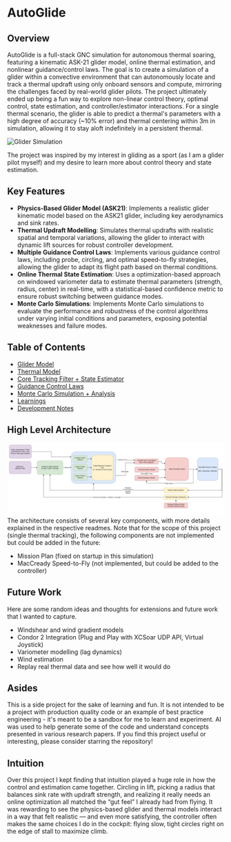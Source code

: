 # AutoGlide
## Overview
AutoGlide is a full-stack GNC simulation for autonomous thermal soaring, featuring a kinematic ASK-21 glider model, online thermal estimation, and nonlinear guidance/control laws. The goal is to create a simulation of a glider within a convective environment that can autonomously locate and track a thermal updraft using only onboard sensors and compute, mirroring the challenges faced by real-world glider pilots. The project ultimately ended up being a fun way to explore non-linear control theory, optimal control, state estimation, and controller/estimator interactions. For a single thermal scenario, the glider is able to predict a thermal's parameters with a high degree of accuracy (~10% error) and thermal centering within 3m in simulation, allowing it to stay aloft indefinitely in a persistent thermal.

![Glider Simulation](circling_demo.gif)

The project was inspired by my interest in gliding as a sport (as I am a glider pilot myself) and my desire to learn more about control theory and state estimation.

## Key Features
- **Physics-Based Glider Model (ASK21)**: Implements a realistic glider kinematic model based on the ASK21 glider, including key aerodynamics and sink rates.
- **Thermal Updraft Modelling**: Simulates thermal updrafts with realistic spatial and temporal variations, allowing the glider to interact with dynamic lift sources for robust controller development.
- **Multiple Guidance Control Laws**: Implements various guidance control laws, including probe, circling, and optimal speed-to-fly strategies, allowing the glider to adapt its flight path based on thermal conditions.
- **Online Thermal State Estimation**: Uses a optimization-based approach on windowed variometer data to estimate thermal parameters (strength, radius, center) in real-time, with a statistical-based confidence metric to ensure robust switching between guidance modes.
- **Monte Carlo Simulations**: Implements Monte Carlo simulations to evaluate the performance and robustness of the control algorithms under varying initial conditions and parameters, exposing potential weaknesses and failure modes.

## Table of Contents
- [Glider Model](glider_model/readme.md)
- [Thermal Model](thermal_model/readme.md)
- [Core Tracking Filter + State Estimator](thermal_estimator/readme.md)
- [Guidance Control Laws](controller/readme.md)
- [Monte Carlo Simulation + Analysis](monte_carlo/readme.md)
- [Learnings](learnings.md)
- [Development Notes](development.md)

## High Level Architecture
![Block Diagram](block_diagram.png)
The architecture consists of several key components, with more details explained in the respective readmes. Note that for the scope of this project (single thermal tracking), the following components are not implemented but could be added in the future:
- Mission Plan (fixed on startup in this simulation)
- MacCready Speed-to-Fly (not implemented, but could be added to the controller)

## Future Work
Here are some random ideas and thoughts for extensions and future work that I wanted to capture.
- Windshear and wind gradient models
- Condor 2 Integration (Plug and Play with XCSoar UDP API, Virtual Joystick)
- Variometer modelling (lag dynamics)
- Wind estimation
- Replay real thermal data and see how well it would do

## Asides
This is a side project for the sake of learning and fun. It is not intended to be a project with production quality code or an example of best practice engineering - it's meant to be a sandbox for me to learn and experiment. AI was used to help generate some of the code and understand concepts presented in various research papers. If you find this project useful or interesting, please consider starring the repository!

## Intuition
Over this project I kept finding that intuition played a huge role in how the control and estimation came together. Circling in lift, picking a radius that balances sink rate with updraft strength, and realizing it really needs an online optimization all matched the “gut feel” I already had from flying. It was rewarding to see the physics-based glider and thermal models interact in a way that felt realistic — and even more satisfying, the controller often makes the same choices I do in the cockpit: flying slow, tight circles right on the edge of stall to maximize climb.